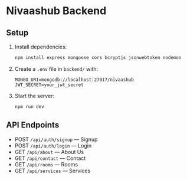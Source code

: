 # Nivaashub Backend

## Setup

1. Install dependencies:
   ```sh
   npm install express mongoose cors bcryptjs jsonwebtoken nodemon
   ```
2. Create a `.env` file in `backend/` with:
   ```env
   MONGO_URI=mongodb://localhost:27017/nivaashub
   JWT_SECRET=your_jwt_secret
   ```
3. Start the server:
   ```sh
   npm run dev
   ```

## API Endpoints
- POST `/api/auth/signup` — Signup
- POST `/api/auth/login` — Login
- GET `/api/about` — About Us
- GET `/api/contact` — Contact
- GET `/api/rooms` — Rooms
- GET `/api/services` — Services
